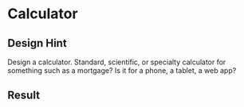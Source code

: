 # Calculator

## Design Hint
Design a calculator. Standard, scientific, or specialty calculator for something such as a mortgage? Is it for a phone, a tablet, a web app?

## Result
